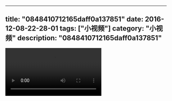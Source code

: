 
---
title: "0848410712165daff0a137851"
date: 2016-12-08-22-28-01
tags: ["小视频"]
category: "小视频"
description: "0848410712165daff0a137851"
---
<video src="http://ohtsqip0g.bkt.clouddn.com/0848410712165daff0a137851.mp4" controls="controls"></video>
